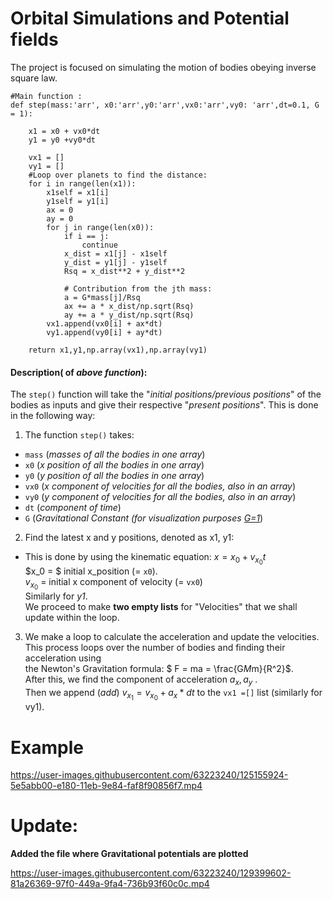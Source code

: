 



# Orbital Simulations and Potential fields
The project is focused on simulating the motion of bodies obeying inverse square law.




```
#Main function :
def step(mass:'arr', x0:'arr',y0:'arr',vx0:'arr',vy0: 'arr',dt=0.1, G = 1):

    x1 = x0 + vx0*dt
    y1 = y0 +vy0*dt

    vx1 = []
    vy1 = []
    #Loop over planets to find the distance:
    for i in range(len(x1)):
        x1self = x1[i]
        y1self = y1[i]
        ax = 0
        ay = 0
        for j in range(len(x0)):
            if i == j:
                continue
            x_dist = x1[j] - x1self
            y_dist = y1[j] - y1self
            Rsq = x_dist**2 + y_dist**2

            # Contribution from the jth mass:
            a = G*mass[j]/Rsq
            ax += a * x_dist/np.sqrt(Rsq)
            ay += a * y_dist/np.sqrt(Rsq)
        vx1.append(vx0[i] + ax*dt)
        vy1.append(vy0[i] + ay*dt)

    return x1,y1,np.array(vx1),np.array(vy1)
```
#### Description( of *above function*):

The `step()` function will take the "*initial positions/previous positions*" of the bodies as inputs and give their respective "*present positions*". This is done in the following way:
1) The function `step()` takes:
- `mass` (*masses of all the bodies in one array*)
- `x0` (*x position of all the bodies in one array*)
- `y0` (*y position of all the bodies in one array*)
- `vx0` (*x component of velocities for all the bodies, also in an array*)
- `vy0` (*y component of velocities for all the bodies, also in an array*)
- `dt` (*component of time*)
- `G` (*Gravitational Constant (for visualization purposes <u>G=1</u>*)

2) Find the latest x and y positions, denoted as x1, y1:
- This is done by using the kinematic equation: $x = x_0 + v_{x_0}t$ <br> $x_0 = $ initial x_position (= `x0`). <br>$v_{x_0}$ = initial x component of velocity (= `vx0`) <br> Similarly for *y1*. <br> We proceed to make **two empty lists** for "Velocities" that we shall update within the loop.

3) We make a loop to calculate the acceleration and update the velocities. This process loops over the number of bodies and finding their acceleration using <br>the Newton's Gravitation formula: $ F = ma = \frac{G*M*m}{R^2}$. <br> After this, we find the component of acceleration $a_x, a_y$ .<br> Then we append (*add*) $v_{x_1} = v_{x_0} + a_x*dt$ to the `vx1 =[]` list (similarly for vy1).




# Example

https://user-images.githubusercontent.com/63223240/125155924-5e5abb00-e180-11eb-9e84-faf8f90856f7.mp4


# Update:
**Added the file where Gravitational potentials are plotted**

https://user-images.githubusercontent.com/63223240/129399602-81a26369-97f0-449a-9fa4-736b93f60c0c.mp4
